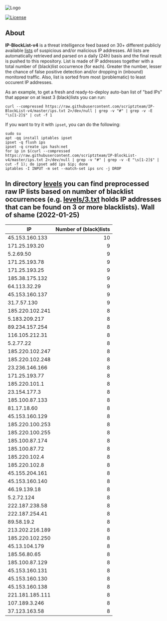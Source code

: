 ![Logo](https://i.imgur.com/PyKLAe7.png)

[![License](https://img.shields.io/badge/license-The_Unlicense-red.svg)](https://unlicense.org/)

About
----

**IP-BlockList-v4** is a threat intelligence feed based on 30+ different publicly available [lists](https://github.com/stamparm/maltrail) of suspicious and/or malicious IP addresses. All lists are automatically retrieved and parsed on a daily (24h) basis and the final result is pushed to this repository. List is made of IP addresses together with a total number of (black)list occurrence (for each). Greater the number, lesser the chance of false positive detection and/or dropping in (inbound) monitored traffic. Also, list is sorted from most (problematic) to least occurent IP addresses.

As an example, to get a fresh and ready-to-deploy auto-ban list of "bad IPs" that appear on at least 3 (black)lists you can run:

```
curl --compressed https://raw.githubusercontent.com/scriptzteam/IP-BlockList-v4/master/ips.txt 2>/dev/null | grep -v "#" | grep -v -E "\s[1-2]$" | cut -f 1
```

If you want to try it with `ipset`, you can do the following:

```
sudo su
apt -qq install iptables ipset
ipset -q flush ips
ipset -q create ips hash:net
for ip in $(curl --compressed https://raw.githubusercontent.com/scriptzteam/IP-BlockList-v4/master/ips.txt 2>/dev/null | grep -v "#" | grep -v -E "\s[1-2]$" | cut -f 1); do ipset add ips $ip; done
iptables -I INPUT -m set --match-set ips src -j DROP
```

In directory [levels](levels) you can find preprocessed raw IP lists based on number of blacklist occurrences (e.g. [levels/3.txt](levels/3.txt) holds IP addresses that can be found on 3 or more blacklists).
Wall of shame (2022-01-25)
----

|IP|Number of (black)lists|
|---|--:|
45.153.160.133|10
171.25.193.20|9
5.2.69.50|9
171.25.193.78|9
171.25.193.25|9
185.38.175.132|9
64.113.32.29|9
45.153.160.137|9
31.7.57.130|9
185.220.102.241|8
5.183.209.217|8
89.234.157.254|8
116.105.212.31|8
5.2.77.22|8
185.220.102.247|8
185.220.102.248|8
23.236.146.166|8
171.25.193.77|8
185.220.101.1|8
23.154.177.3|8
185.100.87.133|8
81.17.18.60|8
45.153.160.129|8
185.220.100.253|8
185.220.100.255|8
185.100.87.174|8
185.100.87.72|8
185.220.102.4|8
185.220.102.8|8
45.155.204.161|8
45.153.160.140|8
46.19.139.18|8
5.2.72.124|8
222.187.238.58|8
222.187.254.41|8
89.58.19.2|8
213.202.216.189|8
185.220.102.250|8
45.13.104.179|8
185.56.80.65|8
185.100.87.129|8
45.153.160.131|8
45.153.160.130|8
45.153.160.138|8
221.181.185.111|8
107.189.3.246|8
37.123.163.58|8
